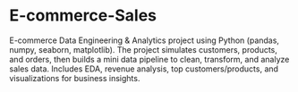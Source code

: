 # E-commerce-Sales
E-commerce Data Engineering &amp; Analytics project using Python (pandas, numpy, seaborn, matplotlib). The project simulates customers, products, and orders, then builds a mini data pipeline to clean, transform, and analyze sales data. Includes EDA, revenue analysis, top customers/products, and visualizations for business insights.
